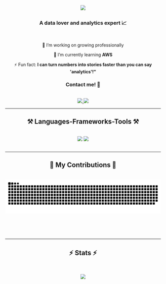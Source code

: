<h1 align="center">
    <img src="https://readme-typing-svg.herokuapp.com/?font=Righteous&size=35&center=true&vCenter=true&width=500&height=70&duration=4000&lines=Hi+There!+👋;+I'm+Carolina+Morales!;" />

</h1>

<h3 align="center"> A data lover and analytics expert 📈</h3>

<br/>

<div align="center">
 
 🔭 I’m working on growing professionally
 
 🌱 I’m currently learning **AWS**

⚡ Fun fact: **I can turn numbers into stories faster than you can say 'analytics'!"**

 </div>


 </div>
 </h1>

<h3 align="center"> Contact me! 💌 </h3>

<br/>
<div align="center"> 
  <a href="mailto:carolina.morales.hndz@gmail.com">
    <img src="https://img.shields.io/badge/Gmail-333333?style=for-the-badge&logo=gmail&logoColor=red" />
  </a>
  <a href="https://www.linkedin.com/in/carolina-morales-hernandez" target="_blank">
    <img src="https://img.shields.io/badge/LinkedIn-0077B5?style=for-the-badge&logo=linkedin&logoColor=white" target="_blank" />
  </a>

</div>

 <hr/>
 
<h2 align="center">⚒️ Languages-Frameworks-Tools ⚒️</h2>
<br/>
<div align="center">
    <img src="https://skillicons.dev/icons?i=github,figma,git,r" />
    <img src="https://skillicons.dev/icons?i=python,mongodb,mysql,aws" /><br>
</div>

<br/>
<hr/>

<div align="center">
  <h2>🐍 My Contributions 🐍</h2>
  <br>
  <img alt="snake eating my contributions" src="https://raw.githubusercontent.com/salesp07/salesp07/output/github-contribution-grid-snake.svg" />
  
  <br/><br/><br/>
</div>

<hr/>

<h2 align="center">⚡ Stats ⚡</h2>
<br>

<p align="center">
<a href="https://github.com/Carolina-MH">
  <img height="160em" src="https://github-readme-stats-eight-theta.vercel.app/api?username=Carolina-MH&show_icons=true&theme=algolia&include_all_commits=true&count_private=true"/>
</a>
</p>
